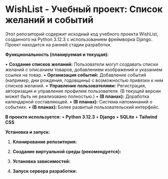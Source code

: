 # WishList - Учебный проект: Список желаний и событий

Этот репозиторий содержит исходный код учебного проекта WishList, созданного на Python 3.12.3 с использованием фреймворка Django.  Проект находится на ранней стадии разработки.

**Функциональность (планируемая и текущая):**

• **Создание списков желаний:** Пользователи могут создавать списки желаний с описанием товаров, добавлением изображений и указанием ссылки на товар.
• **Организация событий:** Добавление событий (например, дни рождения, годовщины) с возможностью привязки к ним списков желаний.
• **Управление пользователями:**  Регистрация, авторизация и управление профилем пользователя.  (В текущей версии может быть не реализовано полностью.)
• **(В планах):**  Доработка календарной составляющей.
• **(В планах):**  Система напоминаний о событиях.
• **(В планах):**  Более развитый пользовательский интерфейс.


**В проекте используется:**
• **Python 3.12.3**
• **Django**
• **SQLite**
• **Tailwind CSS**


**Установка и запуск:**

1. **Клонирование репозитория:**
   
2. **Создание виртуальной среды (рекомендуется):**
   
3. **Установка зависимостей:**
   
4. **Запуск сервера разработки:**
